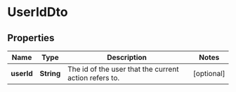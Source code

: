 

# UserIdDto

## Properties

Name | Type | Description | Notes
------------ | ------------- | ------------- | -------------
**userId** | **String** | The id of the user that the current action refers to. |  [optional]



